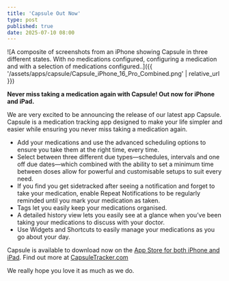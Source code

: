 ```yaml
---
title: 'Capsule Out Now'
type: post
published: true
date: 2025-07-10 08:00
---
```

![A composite of screenshots from an iPhone showing Capsule in three different states. With no medications configured, configuring a medication and with a selection of medications configured..]({{ '/assets/apps/capsule/Capsule_iPhone_16_Pro_Combined.png' | relative_url }})

**Never miss taking a medication again with Capsule! Out now for iPhone and iPad.**

We are very excited to be announcing the release of our latest app Capsule.
Capsule is a medication tracking app designed to make your life simpler and easier while ensuring you never miss taking a medication again.

- Add your medications and use the advanced scheduling options to ensure you take them at the right time, every time.
- Select between three different due types—schedules, intervals and one off due dates—which combined with the ability to set a minimum time between doses allow for powerful and customisable setups to suit every need.
- If you find you get sidetracked after seeing a notification and forget to take your medication, enable Repeat Notifications to be regularly reminded until you mark your medication as taken.
- Tags let you easily keep your medications organised.
- A detailed history view lets you easily see at a glance when you’ve been taking your medications to discuss with your doctor.
- Use Widgets and Shortcuts to easily manage your medications as you go about your day.

Capsule is available to download now on the [App Store for both iPhone and iPad](https://apps.apple.com/us/app/capsule-medication-tracker/id6744626190).
Find out more at [CapsuleTracker.com](https://capsuletracker.com/)

We really hope you love it as much as we do.
